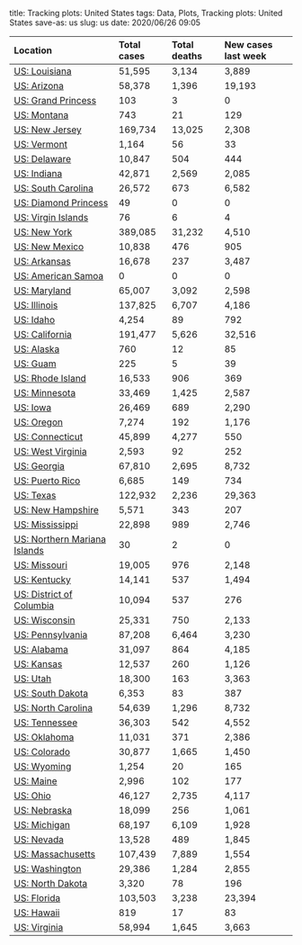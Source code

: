 title: Tracking plots:  United States
tags: Data, Plots, Tracking plots:  United States
save-as: us
slug: us
date: 2020/06/26 09:05


| Location                                                              | Total cases   | Total deaths   | New cases last week   |
|:----------------------------------------------------------------------|:--------------|:---------------|:----------------------|
| [US: Louisiana](html/US-Louisiana.html)                               | 51,595        | 3,134          | 3,889                 |
| [US: Arizona](html/US-Arizona.html)                                   | 58,378        | 1,396          | 19,193                |
| [US: Grand Princess](html/US-Grand-Princess.html)                     | 103           | 3              | 0                     |
| [US: Montana](html/US-Montana.html)                                   | 743           | 21             | 129                   |
| [US: New Jersey](html/US-New-Jersey.html)                             | 169,734       | 13,025         | 2,308                 |
| [US: Vermont](html/US-Vermont.html)                                   | 1,164         | 56             | 33                    |
| [US: Delaware](html/US-Delaware.html)                                 | 10,847        | 504            | 444                   |
| [US: Indiana](html/US-Indiana.html)                                   | 42,871        | 2,569          | 2,085                 |
| [US: South Carolina](html/US-South-Carolina.html)                     | 26,572        | 673            | 6,582                 |
| [US: Diamond Princess](html/US-Diamond-Princess.html)                 | 49            | 0              | 0                     |
| [US: Virgin Islands](html/US-Virgin-Islands.html)                     | 76            | 6              | 4                     |
| [US: New York](html/US-New-York.html)                                 | 389,085       | 31,232         | 4,510                 |
| [US: New Mexico](html/US-New-Mexico.html)                             | 10,838        | 476            | 905                   |
| [US: Arkansas](html/US-Arkansas.html)                                 | 16,678        | 237            | 3,487                 |
| [US: American Samoa](html/US-American-Samoa.html)                     | 0             | 0              | 0                     |
| [US: Maryland](html/US-Maryland.html)                                 | 65,007        | 3,092          | 2,598                 |
| [US: Illinois](html/US-Illinois.html)                                 | 137,825       | 6,707          | 4,186                 |
| [US: Idaho](html/US-Idaho.html)                                       | 4,254         | 89             | 792                   |
| [US: California](html/US-California.html)                             | 191,477       | 5,626          | 32,516                |
| [US: Alaska](html/US-Alaska.html)                                     | 760           | 12             | 85                    |
| [US: Guam](html/US-Guam.html)                                         | 225           | 5              | 39                    |
| [US: Rhode Island](html/US-Rhode-Island.html)                         | 16,533        | 906            | 369                   |
| [US: Minnesota](html/US-Minnesota.html)                               | 33,469        | 1,425          | 2,587                 |
| [US: Iowa](html/US-Iowa.html)                                         | 26,469        | 689            | 2,290                 |
| [US: Oregon](html/US-Oregon.html)                                     | 7,274         | 192            | 1,176                 |
| [US: Connecticut](html/US-Connecticut.html)                           | 45,899        | 4,277          | 550                   |
| [US: West Virginia](html/US-West-Virginia.html)                       | 2,593         | 92             | 252                   |
| [US: Georgia](html/US-Georgia.html)                                   | 67,810        | 2,695          | 8,732                 |
| [US: Puerto Rico](html/US-Puerto-Rico.html)                           | 6,685         | 149            | 734                   |
| [US: Texas](html/US-Texas.html)                                       | 122,932       | 2,236          | 29,363                |
| [US: New Hampshire](html/US-New-Hampshire.html)                       | 5,571         | 343            | 207                   |
| [US: Mississippi](html/US-Mississippi.html)                           | 22,898        | 989            | 2,746                 |
| [US: Northern Mariana Islands](html/US-Northern-Mariana-Islands.html) | 30            | 2              | 0                     |
| [US: Missouri](html/US-Missouri.html)                                 | 19,005        | 976            | 2,148                 |
| [US: Kentucky](html/US-Kentucky.html)                                 | 14,141        | 537            | 1,494                 |
| [US: District of Columbia](html/US-District-of-Columbia.html)         | 10,094        | 537            | 276                   |
| [US: Wisconsin](html/US-Wisconsin.html)                               | 25,331        | 750            | 2,133                 |
| [US: Pennsylvania](html/US-Pennsylvania.html)                         | 87,208        | 6,464          | 3,230                 |
| [US: Alabama](html/US-Alabama.html)                                   | 31,097        | 864            | 4,185                 |
| [US: Kansas](html/US-Kansas.html)                                     | 12,537        | 260            | 1,126                 |
| [US: Utah](html/US-Utah.html)                                         | 18,300        | 163            | 3,363                 |
| [US: South Dakota](html/US-South-Dakota.html)                         | 6,353         | 83             | 387                   |
| [US: North Carolina](html/US-North-Carolina.html)                     | 54,639        | 1,296          | 8,732                 |
| [US: Tennessee](html/US-Tennessee.html)                               | 36,303        | 542            | 4,552                 |
| [US: Oklahoma](html/US-Oklahoma.html)                                 | 11,031        | 371            | 2,386                 |
| [US: Colorado](html/US-Colorado.html)                                 | 30,877        | 1,665          | 1,450                 |
| [US: Wyoming](html/US-Wyoming.html)                                   | 1,254         | 20             | 165                   |
| [US: Maine](html/US-Maine.html)                                       | 2,996         | 102            | 177                   |
| [US: Ohio](html/US-Ohio.html)                                         | 46,127        | 2,735          | 4,117                 |
| [US: Nebraska](html/US-Nebraska.html)                                 | 18,099        | 256            | 1,061                 |
| [US: Michigan](html/US-Michigan.html)                                 | 68,197        | 6,109          | 1,928                 |
| [US: Nevada](html/US-Nevada.html)                                     | 13,528        | 489            | 1,845                 |
| [US: Massachusetts](html/US-Massachusetts.html)                       | 107,439       | 7,889          | 1,554                 |
| [US: Washington](html/US-Washington.html)                             | 29,386        | 1,284          | 2,855                 |
| [US: North Dakota](html/US-North-Dakota.html)                         | 3,320         | 78             | 196                   |
| [US: Florida](html/US-Florida.html)                                   | 103,503       | 3,238          | 23,394                |
| [US: Hawaii](html/US-Hawaii.html)                                     | 819           | 17             | 83                    |
| [US: Virginia](html/US-Virginia.html)                                 | 58,994        | 1,645          | 3,663                 |
